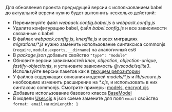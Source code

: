 Для обновления проекта предыдущей версии с использованием babel до актуальной версии нужно будет выполнить несколько действий:

* Переименуйте файл *webpack.config.babel.js* в *webpack.config.js*
* Удалите конфигурацию babel, файл *babel.config.js* и все зависимости связанные с babel
* В файлах *webpack.config.js*, *knexfile.js* и всех миграциях _migrations/*.js_ нужно заменить использование синтаксиса commonjs (`require`, `module.exports`, `__dirname`) на аналогичный es6
* В *package.json* добавьте свойство `"type": "module"`
* Обновите версии зависимостей *knex*, *objection*, *objection-unique*, *fastify-objectionjs*, и установите зависимость *@vscode/sqlite3*. Используйте версии пакетов как в [текущем репозитории](./package.json)
* У файлов содержащих описания моделей _models/*.js_ и *lib/secure.js* необходимо изменить расширение на _*.cjs_, и использовать в них синтаксис commonjs. Смотрите примеры: [models](./server/models/), [encrypt.cjs](./server/lib/secure.cjs)
* Добавьте использование базового класса [BaseModel](./server/models/BaseModel.cjs)
* В модели [User.cjs](./server/models/User.cjs) в json схеме замените для поля `email` свойство `format: email` на `minLength: 1`

